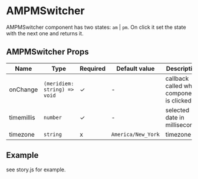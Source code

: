 # AMPMSwitcher

AMPMSwitcher component has two states: `am` | `pm`. On click it set the state with the next one and returns it.

<!-- STORY -->

## AMPMSwitcher Props
| Name | Type | Required | Default value | Description
|------|------|----------|---------------|------------
|onChange | `(meridiem: string) => void` | ✓ | - | callback called when component is clicked
|timemillis | `number` | ✓ | - | selected date in milliseconds
|timezone | `string` | x | `America/New_York` | timezone

## Example
see story.js for example.